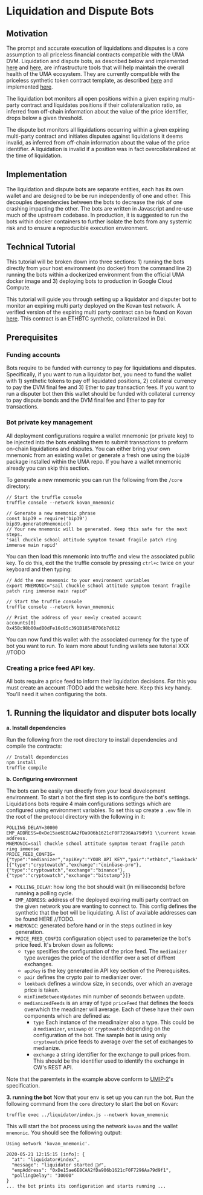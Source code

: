 # Liquidation and Dispute Bots

## Motivation

The prompt and accurate execution of liquidations and disputes is a core assumption to all priceless financial contracts compatible with the UMA DVM.
Liquidation and dispute bots, as described below and implemented [here](https://github.com/UMAprotocol/protocol/tree/master/liquidator) and [here](https://github.com/UMAprotocol/protocol/tree/master/disputer), are infrastructure tools that will help maintain the overall health of the UMA ecosystem.
They are currently compatible with the priceless synthetic token contract template, as described [here](../explainer.md) and implemented [here](https://github.com/UMAprotocol/protocol/tree/master/core/contracts/financial-templates).

The liquidation bot monitors all open positions within a given expiring multi-party contract and liquidates positions if their collateralization ratio, as inferred from off-chain information about the value of the price identifier, drops below a given threshold.

The dispute bot monitors all liquidations occurring within a given expiring multi-party contract and initiates disputes against liquidations it deems invalid, as inferred from off-chain information about the value of the price identifier.
A liquidation is invalid if a position was in fact overcollateralized at the time of liquidation.

## Implementation

The liquidation and dispute bots are separate entities, each has its own wallet and are designed to be be run independently of one and other. This decouples dependencies between the bots to decrease the risk of one crashing impacting the other. The bots are written in Javascript and re-use much of the upstream codebase. In production, it is suggested to run the bots within docker containers to further isolate the bots from any systemic risk and to ensure a reproducible execution environment.

## Technical Tutorial

This tutorial will be broken down into three sections: 1) running the bots directly from your host environment (no docker) from the command line 2) running the bots within a dockerized environment from the official UMA docker image and 3) deploying bots to production in Google Cloud Compute.

This tutorial will guide you through setting up a liquidator and disputer bot to monitor an expiring multi party deployed on the Kovan test network. A verified version of the expiring multi party contract can be found on Kovan [here](https://kovan.etherscan.io/address/0xDe15ae6E8CAA2fDa906b1621cF0F7296Aa79d9f1). This contract is an ETHBTC synthetic, collateralized in Dai.

## Prerequisites

### Funding accounts

Bots require to be funded with currency to pay for liquidations and disputes.
Specifically, if you want to run a liquidator bot, you need to fund the wallet with 1) synthetic tokens to pay off liquidated positions, 2) collateral currency to pay the DVM final fee and 3) Ether to pay transaction fees. If you want to run a disputer bot then this wallet should be funded with collateral currency to pay dispute bonds and the DVM final fee and Ether to pay for transactions.

### Bot private key management

All deployment configurations require a wallet mnemonic (or private key) to be injected into the bots enabling them to submit transactions to preform on-chain liquidations and disputes. You can either bring your own mnemonic from an existing wallet or generate a fresh one using the `bip39` package installed within the UMA repo. If you have a wallet mnemonic already you can skip this section.

To generate a new mnemonic you can run the following from the `/core` directory:

```
// Start the truffle console
truffle console --network kovan_mnemonic

// Generate a new mnemonic phrase
const bip39 = require('bip39')
bip39.generateMnemonic()
// Your new mnemonic will be generated. Keep this safe for the next steps.
'sail chuckle school attitude symptom tenant fragile patch ring immense main rapid'
```

You can then load this mnemonic into truffle and view the associated public key. To do this, exit the the truffle console by pressing `ctrl+c` twice on your keyboard and then typing:

```
// Add the new mnemonic to your environment variables
export MNEMONIC="sail chuckle school attitude symptom tenant fragile patch ring immense main rapid"

// Start the truffle console
truffle console --network kovan_mnemonic

// Print the address of your newly created account
accounts[0]
0x45Bc98b00adB0dFe16c85c391B1854B706b7d612
```

You can now fund this wallet with the associated currency for the type of bot you want to run. To learn more about funding wallets see tutorial XXX //TODO

### Creating a price feed API key.

All bots require a price feed to inform their liquidation decisions. For this you must create an account :TODO add the website here. Keep this key handy. You'll need it when configuring the bots.

## 1. Running the liquidator and disputer bots locally

**a. Install dependencies**

Run the following from the root directory to install dependencies and compile the contracts:

```
// Install dependencies
npm install
truffle compile
```

**b. Configuring environment**

The bots can be easily run directly from your local development environment. To start a bot the first step is to configure the bot's settings. Liquidations bots require 4 main configurations settings which are configured using environment variables. To set this up create a `.env` file in the root of the protocol directory with the following in it:

```
POLLING_DELAY=30000
EMP_ADDRESS=0xDe15ae6E8CAA2fDa906b1621cF0F7296Aa79d9f1 \\current kovan address.
MNEMONIC=sail chuckle school attitude symptom tenant fragile patch ring immense
PRICE_FEED_CONFIG={"type":"medianizer","apiKey":"YOUR_API_KEY","pair":"ethbtc","lookback":7200,"minTimeBetweenUpdates":60,"medianizedFeeds":[{"type":"cryptowatch","exchange":"coinbase-pro"},{"type":"cryptowatch","exchange":"binance"},{"type":"cryptowatch","exchange":"bitstamp"}]}
```

- `POLLING_DELAY`: how long the bot should wait (in milliseconds) before running a polling cycle.
- `EMP_ADDRESS`: address of the deployed expiring multi party contract on the given network you are wanting to connect to. This config defines the synthetic that the bot will be liquidating. A list of available addresses can be found HERE //TODO.
- `MNEMONIC`: generated before hand or in the steps outlined in key generation.
- `PRICE_FEED_CONFIG` configuration object used to parameterize the bot's price feed. It's broken down as follows:
  - `type` spesifies the configuration of the price feed. The `medianizer` type averages the price of the identifier over a set of diffrent exchanges.
  - `apiKey` is the key generated in API key section of the Prerequisites.
  - `pair` defines the crypto pair to medianizer over.
  - `lookback` defines a window size, in seconds, over which an average price is taken.
  - `minTimeBetweenUpdates` min number of seconds between update.
  - `medianizedFeeds` is an array of type `priceFeed` that defines the feeds overwhich the meadinzer will average. Each of these have their own components which are defined as:
    - `type` Each instance of the meadinaizer also a type. This could be a `medianizer`, `uniswap` or `cryptowatch` depending on the configuration of the bot. The sample bot is using only `cryptowatch` price feeds to average over the set of exchanges to medianize.
    - `exchange` a string identifier for the exchange to pull prices from. This should be the identifier used to identify the exchange in CW's REST API.

Note that the paremtets in the example above conform to [UMIP-2](<[../..](https://github.com/UMAprotocol/UMIPs/blob/master/UMIPs/umip-2.md#implementation)>)'s specification.

**3. running the bot**
Now that your env is set up you can run the bot. Run the following command from the `core` directory to start the bot on Kovan:

```
truffle exec ../liquidator/index.js --network kovan_mnemonic
```

This will start the bot process using the network `kovan` and the wallet `mnemonic`. You should see the following output:

```
Using network 'kovan_mnemonic'.

2020-05-21 12:15:15 [info]: {
  "at": "liquidator#index",
  "message": "liquidator started 🕵️‍♂️",
  "empAddress": "0xDe15ae6E8CAA2fDa906b1621cF0F7296Aa79d9f1",
  "pollingDelay": "30000"
}
... the bot prints its configuration and starts running ...
```
